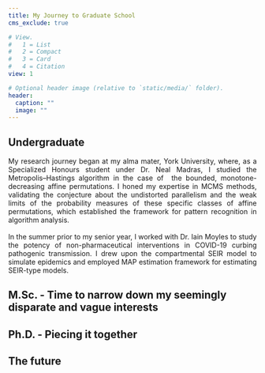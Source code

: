 ```yaml
---
title: My Journey to Graduate School
cms_exclude: true

# View.
#   1 = List
#   2 = Compact
#   3 = Card
#   4 = Citation
view: 1

# Optional header image (relative to `static/media/` folder).
header:
  caption: ""
  image: ""
---
```

## Undergraduate

<div style='text-align: justify' font-family: "Garamond", serif;>
My research journey began at my alma mater, York University, where, as a Specialized Honours student under Dr. Neal Madras, I studied the Metropolis–Hastings algorithm in the case of  the bounded, monotone-decreasing affine permutations. I honed my expertise in MCMS methods, validating the conjecture about the undistorted parallelism and the weak limits of the probability measures of these specific classes of affine permutations, which established the framework for pattern recognition in algorithm analysis. 
<br><br>
In the summer prior to my senior year, I worked with Dr. Iain Moyles to study the potency of non-pharmaceutical interventions in COVID-19 curbing pathogenic transmission. I drew upon the compartmental SEIR model to simulate epidemics and employed MAP estimation framework for estimating SEIR-type models.
</div>

## M.Sc. - Time to narrow down my seemingly disparate and vague interests


## Ph.D. - Piecing it together

## The future
